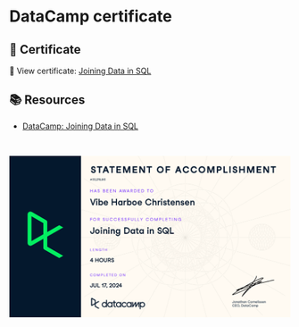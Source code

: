 # DataCamp certificate

## 📄 Certificate
🔗 View certificate: [Joining Data in SQL](https://www.datacamp.com/statement-of-accomplishment/course/3d78541dca3375aba630b95f0fe8e01ee0112f4c?raw=1)

## 📚 Resources
- [DataCamp: Joining Data in SQL](https://app.datacamp.com/learn/courses/joining-data-in-sql)

$~$

![Joining Data in SQL](https://github.com/VibeHarboe/Joining-Data-in-SQL/blob/b8897df5d44a0693c89080c6f66c01326d76b67e/visuals/Joining%20Data%20in%20SQL.png "Joining Data in SQL")

